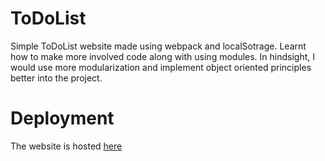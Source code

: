 # ToDoList
Simple ToDoList website made using webpack and localSotrage. Learnt how to make more involved code along with using modules. In hindsight, I would use more modularization and implement object oriented principles better into the project.

# Deployment
The website is hosted [here](https://derbzzzzzz.github.io/ToDoList/)
